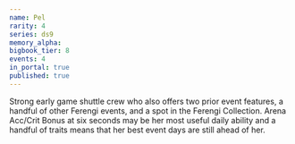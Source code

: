 ```yaml
---
name: Pel
rarity: 4
series: ds9
memory_alpha:
bigbook_tier: 8
events: 4
in_portal: true
published: true
---
```


Strong early game shuttle crew who also offers two prior event features, a handful of other Ferengi events, and a spot in the Ferengi Collection. Arena Acc/Crit Bonus at six seconds may be her most useful daily ability and a handful of traits means that her best event days are still ahead of her.
